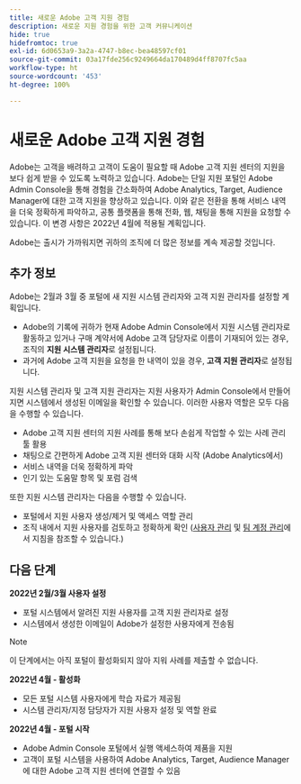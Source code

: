 ```yaml
---
title: 새로운 Adobe 고객 지원 경험
description: 새로운 지원 경험을 위한 고객 커뮤니케이션
hide: true
hidefromtoc: true
exl-id: 6d0653a9-3a2a-4747-b8ec-bea48597cf01
source-git-commit: 03a17fde256c9249664da170489d4ff8707fc5aa
workflow-type: ht
source-wordcount: '453'
ht-degree: 100%

---
```


# 새로운 Adobe 고객 지원 경험

Adobe는 고객을 배려하고 고객이 도움이 필요할 때 Adobe 고객 지원 센터의 지원을 보다 쉽게 받을 수 있도록 노력하고 있습니다. Adobe는 단일 지원 포털인 Adobe Admin Console을 통해 경험을 간소화하여 Adobe Analytics, Target, Audience Manager에 대한 고객 지원을 향상하고 있습니다. 이와 같은 전환을 통해 서비스 내역을 더욱 정확하게 파악하고, 공통 플랫폼을 통해 전화, 웹, 채팅을 통해 지원을 요청할 수 있습니다. 이 변경 사항은 2022년 4월에 적용될 계획입니다.

Adobe는 출시가 가까워지면 귀하의 조직에 더 많은 정보를 계속 제공할 것입니다.

## 추가 정보

Adobe는 2월과 3월 중 포털에 새 지원 시스템 관리자와 고객 지원 관리자를 설정할 계획입니다.

* Adobe의 기록에 귀하가 현재 Adobe Admin Console에서 지원 시스템 관리자로 활동하고 있거나 구매 계약서에 Adobe 고객 담당자로 이름이 기재되어 있는 경우, 조직의 **지원 시스템 관리자**&#x200B;로 설정됩니다.
* 과거에 Adobe 고객 지원을 요청을 한 내역이 있을 경우, **고객 지원 관리자**&#x200B;로 설정됩니다.

지원 시스템 관리자 및 고객 지원 관리자는 지원 사용자가 Admin Console에서 만들어지면 시스템에서 생성된 이메일을 확인할 수 있습니다. 이러한 사용자 역할은 모두 다음을 수행할 수 있습니다.

* Adobe 고객 지원 센터의 지원 사례를 통해 보다 손쉽게 작업할 수 있는 사례 관리 툴 활용
* 채팅으로 간편하게 Adobe 고객 지원 센터와 대화 시작   (Adobe Analytics에서)
* 서비스 내역을 더욱 정확하게 파악
* 인기 있는 도움말 항목 및 포럼 검색

또한 지원 시스템 관리자는 다음을 수행할 수 있습니다.

* 포털에서 지원 사용자 생성/제거 및 액세스 역할 관리
* 조직 내에서 지원 사용자를 검토하고 정확하게 확인 ([사용자 관리](https://helpx.adobe.com/kr/enterprise/using/users.html) 및 [팀 계정 관리](https://helpx.adobe.com/kr/enterprise/using/accounts.html)에서 지침을 참조할 수 있습니다.)

## 다음 단계

**2022년 2월/3월 사용자 설정**

* 포털 시스템에서 알려진 지원 사용자를 고객 지원 관리자로 설정
* 시스템에서 생성한 이메일이 Adobe가 설정한 사용자에게 전송됨

>[!NOTE]
>
>이 단계에서는 아직 포털이 활성화되지 않아 지워 사례를 제출할 수 없습니다.

**2022년 4월 - 활성화**

* 모든 포털 시스템 사용자에게 학습 자료가 제공됨
* 시스템 관리자/지정 담당자가 지원 사용자 설정 및 역할 완료

**2022년 4월 - 포털 시작**

* Adobe Admin Console 포털에서 실행 액세스하여 제품을 지원
* 고객이 포털 시스템을 사용하여 Adobe Analytics, Target, Audience Manager에 대한 Adobe 고객 지원 센터에 연결할 수 있음
